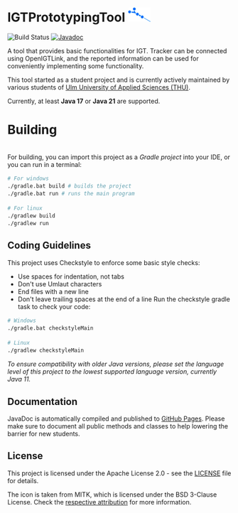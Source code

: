 # IGTPrototypingTool ![IGTPT Icon](src/main/resources/icon/icon_small.png "IGTPT Icon")

![Build Status](https://github.com/NAMI-THU/IGTPrototypingTool/actions/workflows/gradle-build.yml/badge.svg?branch=master)
[![Javadoc](https://img.shields.io/badge/JavaDoc-Online-green)](https://nami-thu.github.io/IGTPrototypingTool/)

A tool that provides basic functionalities for IGT.
Tracker can be connected using OpenIGTLink, and the reported information can be used for conveniently implementing some functionality.

This tool started as a student project and is currently actively maintained by various students of [Ulm University of Applied Sciences (THU)](https://www.thu.de).

Currently, at least **Java 17** or **Java 21** are supported.

# Building

\
For building, you can import this project as a *Gradle project* into your IDE, or you
can run in a terminal:
```bash
# For windows
./gradle.bat build # builds the project
./gradle.bat run # runs the main program

# For linux
./gradlew build
./gradlew run
```

## Coding Guidelines
This project uses Checkstyle to enforce some basic style checks:
* Use spaces for indentation, not tabs
* Don't use Umlaut characters
* End files with a new line
* Don't leave trailing spaces at the end of a line
Run the checkstyle gradle task to check your code:
```bash
# Windows
./gradle.bat checkstyleMain

# Linux
./gradlew checkstyleMain
```

_*To ensure compatibility with older Java versions, please set the language level of this project to the lowest supported language version, currently Java 11.*_

## Documentation
JavaDoc is automatically compiled and published to [GitHub Pages](https://nami-thu.github.io/IGTPrototypingTool/). 
Please make sure to document all public methods and classes to help lowering the barrier for new students.

## License
This project is licensed under the Apache License 2.0 - see the [LICENSE](LICENSE) file for details.

The icon is taken from MITK, which is licensed under the BSD 3-Clause License. Check the [respective attribution](src/main/resources/icon/attribution.txt) for more information.